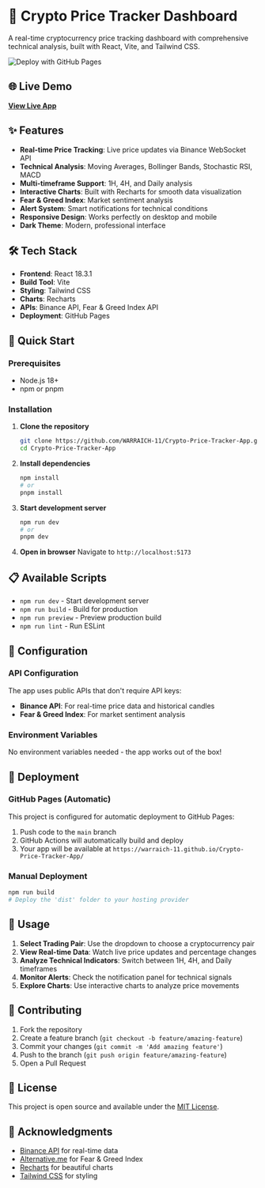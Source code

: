 # 🚀 Crypto Price Tracker Dashboard

A real-time cryptocurrency price tracking dashboard with comprehensive technical analysis, built with React, Vite, and Tailwind CSS.

![Deploy with GitHub Pages](https://github.com/WARRAICH-11/Crypto-Price-Tracker-App/workflows/Deploy%20to%20GitHub%20Pages/badge.svg)

## 🌐 Live Demo

[**View Live App**](https://warraich-11.github.io/Crypto-Price-Tracker-App/)

## ✨ Features

- **Real-time Price Tracking**: Live price updates via Binance WebSocket API
- **Technical Analysis**: Moving Averages, Bollinger Bands, Stochastic RSI, MACD
- **Multi-timeframe Support**: 1H, 4H, and Daily analysis
- **Interactive Charts**: Built with Recharts for smooth data visualization
- **Fear & Greed Index**: Market sentiment analysis
- **Alert System**: Smart notifications for technical conditions
- **Responsive Design**: Works perfectly on desktop and mobile
- **Dark Theme**: Modern, professional interface

## 🛠️ Tech Stack

- **Frontend**: React 18.3.1
- **Build Tool**: Vite
- **Styling**: Tailwind CSS
- **Charts**: Recharts
- **APIs**: Binance API, Fear & Greed Index API
- **Deployment**: GitHub Pages

## 🚀 Quick Start

### Prerequisites
- Node.js 18+ 
- npm or pnpm

### Installation

1. **Clone the repository**
   ```bash
   git clone https://github.com/WARRAICH-11/Crypto-Price-Tracker-App.git
   cd Crypto-Price-Tracker-App
   ```

2. **Install dependencies**
   ```bash
   npm install
   # or
   pnpm install
   ```

3. **Start development server**
   ```bash
   npm run dev
   # or
   pnpm dev
   ```

4. **Open in browser**
   Navigate to `http://localhost:5173`

## 📋 Available Scripts

- `npm run dev` - Start development server
- `npm run build` - Build for production
- `npm run preview` - Preview production build
- `npm run lint` - Run ESLint

## 🔧 Configuration

### API Configuration
The app uses public APIs that don't require API keys:
- **Binance API**: For real-time price data and historical candles
- **Fear & Greed Index**: For market sentiment analysis

### Environment Variables
No environment variables needed - the app works out of the box!

## 📱 Deployment

### GitHub Pages (Automatic)
This project is configured for automatic deployment to GitHub Pages:

1. Push code to the `main` branch
2. GitHub Actions will automatically build and deploy
3. Your app will be available at `https://warraich-11.github.io/Crypto-Price-Tracker-App/`

### Manual Deployment
```bash
npm run build
# Deploy the 'dist' folder to your hosting provider
```

## 🎯 Usage

1. **Select Trading Pair**: Use the dropdown to choose a cryptocurrency pair
2. **View Real-time Data**: Watch live price updates and percentage changes
3. **Analyze Technical Indicators**: Switch between 1H, 4H, and Daily timeframes
4. **Monitor Alerts**: Check the notification panel for technical signals
5. **Explore Charts**: Use interactive charts to analyze price movements

## 🤝 Contributing

1. Fork the repository
2. Create a feature branch (`git checkout -b feature/amazing-feature`)
3. Commit your changes (`git commit -m 'Add amazing feature'`)
4. Push to the branch (`git push origin feature/amazing-feature`)
5. Open a Pull Request

## 📄 License

This project is open source and available under the [MIT License](LICENSE).

## 🙏 Acknowledgments

- [Binance API](https://binance-docs.github.io/apidocs/) for real-time data
- [Alternative.me](https://alternative.me/crypto/fear-and-greed-index/) for Fear & Greed Index
- [Recharts](https://recharts.org/) for beautiful charts
- [Tailwind CSS](https://tailwindcss.com/) for styling

